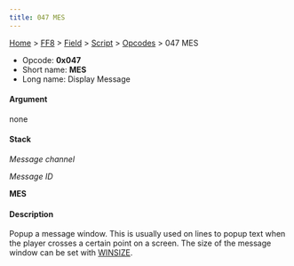 ```yaml
---
title: 047 MES
---
```


[Home](/ff7-flat-wiki/Main%20Page.md) > [FF8](/ff7-flat-wiki/FF8.md) > [Field](/ff7-flat-wiki/FF8/Field.md) > [Script](/ff7-flat-wiki/FF8/Field/Script.md) > [Opcodes](/ff7-flat-wiki/FF8/Field/Script/Opcodes.md) > 047 MES

-   Opcode: **0x047**
-   Short name: **MES**
-   Long name: Display Message

#### Argument

none

#### Stack

  
*Message channel*

*Message ID*

**MES**

#### Description

Popup a message window. This is usually used on lines to popup text when
the player crosses a certain point on a screen. The size of the message
window can be set with [WINSIZE][].

  [WINSIZE]: /ff7-flat-wiki/FF8/Field/Script/Opcodes/04B%20WINSIZE.md "wikilink"

